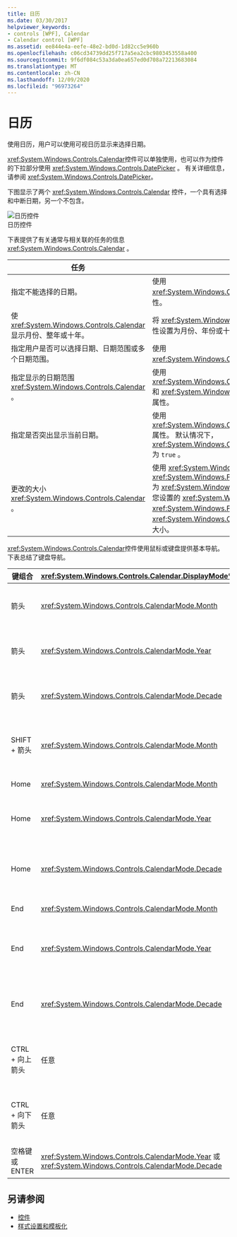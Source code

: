 ```yaml
---
title: 日历
ms.date: 03/30/2017
helpviewer_keywords:
- controls [WPF], Calendar
- Calendar control [WPF]
ms.assetid: ee844e4a-eefe-48e2-bd0d-1d82cc5e960b
ms.openlocfilehash: c06cd34739dd25f717a5ea2cbc9803453558a400
ms.sourcegitcommit: 9f6df084c53a3da0ea657ed0d708a72213683084
ms.translationtype: MT
ms.contentlocale: zh-CN
ms.lasthandoff: 12/09/2020
ms.locfileid: "96973264"
---
```

# <a name="calendar"></a>日历
使用日历，用户可以使用可视日历显示来选择日期。  
  
 <xref:System.Windows.Controls.Calendar>控件可以单独使用，也可以作为控件的下拉部分使用 <xref:System.Windows.Controls.DatePicker> 。 有关详细信息，请参阅 <xref:System.Windows.Controls.DatePicker>。  
  
 下图显示了两个 <xref:System.Windows.Controls.Calendar> 控件，一个具有选择和中断日期，另一个不包含。  
  
 ![日历控件](./media/ndp-calendarcontrols.png "NDP_CalendarControls")  
日历控件  
  
 下表提供了有关通常与相关联的任务的信息 <xref:System.Windows.Controls.Calendar> 。  
  
|任务|实现|  
|----------|--------------------|  
|指定不能选择的日期。|使用 <xref:System.Windows.Controls.Calendar.BlackoutDates%2A> 属性。|  
|使 <xref:System.Windows.Controls.Calendar> 显示月份、整年或十年。|将 <xref:System.Windows.Controls.Calendar.DisplayMode%2A> 属性设置为月份、年份或十年。|  
|指定用户是否可以选择日期、日期范围或多个日期范围。|使用 <xref:System.Windows.Controls.Calendar.SelectionMode%2A>。|  
|指定显示的日期范围 <xref:System.Windows.Controls.Calendar> 。|使用 <xref:System.Windows.Controls.Calendar.DisplayDateStart%2A> 和 <xref:System.Windows.Controls.Calendar.DisplayDateEnd%2A> 属性。|  
|指定是否突出显示当前日期。|使用 <xref:System.Windows.Controls.Calendar.IsTodayHighlighted%2A> 属性。 默认情况下， <xref:System.Windows.Controls.Calendar.IsTodayHighlighted%2A> 为 `true` 。|  
|更改的大小 <xref:System.Windows.Controls.Calendar> 。|使用 <xref:System.Windows.Controls.Viewbox> 或将属性设置 <xref:System.Windows.FrameworkElement.LayoutTransform%2A> 为 <xref:System.Windows.Media.ScaleTransform> 。 请注意，如果您设置的 <xref:System.Windows.FrameworkElement.Width%2A> 和 <xref:System.Windows.FrameworkElement.Height%2A> 属性 <xref:System.Windows.Controls.Calendar> ，则实际日历不会更改其大小。|  
  
 <xref:System.Windows.Controls.Calendar>控件使用鼠标或键盘提供基本导航。 下表总结了键盘导航。  
  
|键组合|<xref:System.Windows.Controls.Calendar.DisplayMode%2A>|操作|  
|---------------------|-----------------------------------------------------------------------------------------------------------------------------------------------------------|------------|  
|箭头|<xref:System.Windows.Controls.CalendarMode.Month>|<xref:System.Windows.Controls.Calendar.SelectedDate%2A>如果 <xref:System.Windows.Controls.Calendar.SelectionMode%2A> 属性未设置为，则更改属性 <xref:System.Windows.Controls.CalendarSelectionMode.None> 。|  
|箭头|<xref:System.Windows.Controls.CalendarMode.Year>|更改属性的月份 <xref:System.Windows.Controls.Calendar.DisplayDate%2A> 。 请注意，不 <xref:System.Windows.Controls.Calendar.SelectedDate%2A> 会更改。|  
|箭头|<xref:System.Windows.Controls.CalendarMode.Decade>|更改的年份 <xref:System.Windows.Controls.Calendar.DisplayDate%2A> 。 请注意，不 <xref:System.Windows.Controls.Calendar.SelectedDate%2A> 会更改。|  
|SHIFT + 箭头|<xref:System.Windows.Controls.CalendarMode.Month>|如果 <xref:System.Windows.Controls.Calendar.SelectionMode%2A> 未设置为 <xref:System.Windows.Controls.CalendarSelectionMode.SingleDate> 或 <xref:System.Windows.Controls.CalendarSelectionMode.None> ，则扩展选定日期的范围。|  
|Home|<xref:System.Windows.Controls.CalendarMode.Month>|将更改 <xref:System.Windows.Controls.Calendar.SelectedDate%2A> 为当月的第一天。|  
|Home|<xref:System.Windows.Controls.CalendarMode.Year>|将的月份更改为一年中的 <xref:System.Windows.Controls.Calendar.DisplayDate%2A> 第一个月。 不 <xref:System.Windows.Controls.Calendar.SelectedDate%2A> 会更改。|  
|Home|<xref:System.Windows.Controls.CalendarMode.Decade>|将的年更改 <xref:System.Windows.Controls.Calendar.DisplayDate%2A> 为十年的第一年。 不 <xref:System.Windows.Controls.Calendar.SelectedDate%2A> 会更改。|  
|End|<xref:System.Windows.Controls.CalendarMode.Month>|将更改 <xref:System.Windows.Controls.Calendar.SelectedDate%2A> 为当前月份的最后一天。|  
|End|<xref:System.Windows.Controls.CalendarMode.Year>|将中的月更改 <xref:System.Windows.Controls.Calendar.DisplayDate%2A> 为一年中的最后一个月。 不 <xref:System.Windows.Controls.Calendar.SelectedDate%2A> 会更改。|  
|End|<xref:System.Windows.Controls.CalendarMode.Decade>|将的年更改 <xref:System.Windows.Controls.Calendar.DisplayDate%2A> 为十年的最后一年。 不 <xref:System.Windows.Controls.Calendar.SelectedDate%2A> 会更改。|  
|CTRL + 向上箭头|任意|切换到下一个更大的 <xref:System.Windows.Controls.Calendar.DisplayMode%2A> 。 如果 <xref:System.Windows.Controls.Calendar.DisplayMode%2A> 已存在 <xref:System.Windows.Controls.CalendarMode.Decade> ，则不执行任何操作。|  
|CTRL + 向下箭头|任意|切换到下一个较小的 <xref:System.Windows.Controls.Calendar.DisplayMode%2A> 。 如果 <xref:System.Windows.Controls.Calendar.DisplayMode%2A> 已存在 <xref:System.Windows.Controls.CalendarMode.Month> ，则不执行任何操作。|  
|空格键或 ENTER|<xref:System.Windows.Controls.CalendarMode.Year> 或 <xref:System.Windows.Controls.CalendarMode.Decade>|切换 <xref:System.Windows.Controls.Calendar.DisplayMode%2A> 到 <xref:System.Windows.Controls.CalendarMode.Month> 或 <xref:System.Windows.Controls.CalendarMode.Year> 由重点项表示。|  
  
## <a name="see-also"></a>另请参阅

- [控件](index.md)
- [样式设置和模板化](/dotnet/desktop-wpf/fundamentals/styles-templates-overview)
